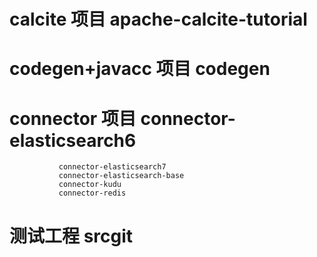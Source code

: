 # calcite 项目 apache-calcite-tutorial
# codegen+javacc 项目 codegen
# connector 项目 connector-elasticsearch6
               connector-elasticsearch7
               connector-elasticsearch-base
               connector-kudu
               connector-redis
# 测试工程 srcgit 